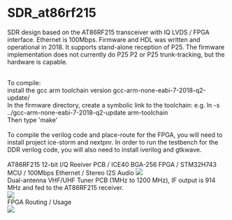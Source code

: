 # SDR_at86rf215
SDR design based on the AT86RF215 transceiver with IQ LVDS / FPGA interface. Ethernet is 100Mbps.
Firmware and HDL was written and operational in 2018. It supports stand-alone reception of P25. The firmware implementation does not currently do P25 P2 or P25 trunk-tracking, but the hardware is capable.

<BR>To compile:
<BR>install the gcc arm toolchain version gcc-arm-none-eabi-7-2018-q2-update/
<BR>In the firmware directory, create a symbolic link to the toolchain: e.g.  ln -s ../gcc-arm-none-eabi-7-2018-q2-update arm-toolchain
<BR>Then type 'make'
<BR>
<BR>
To compile the verilog code and place-route for the FPGA, you will need to install project ice-storm and nextpnr. In order to run the testbench for the DDR verilog code, you will also need to install iverilog and gtkwave.
<BR>
<BR>
AT86RF215 12-bit I/Q Reeiver PCB / ICE40 BGA-256 FPGA / STM32H743 MCU / 100Mbps Ethernet / Stereo I2S Audio
<img src="https://raw.githubusercontent.com/tvelliott/SDR_at86rf215/main/images/SDR_at86rf215.png">
<BR>
Dual-antenna VHF/UHF Tuner PCB (1MHz to 1200 MHz), IF output is 914 MHz and fed to the AT86RF215 receiver.
<BR>
<img src="https://github.com/tvelliott/SDR_at86rf215/blob/main/images/ext_tuner_pcb.png">
<BR>
FPGA Routing / Usage
<BR>
<img src="https://github.com/tvelliott/SDR_at86rf215/blob/main/images/fpga_place1.png">

